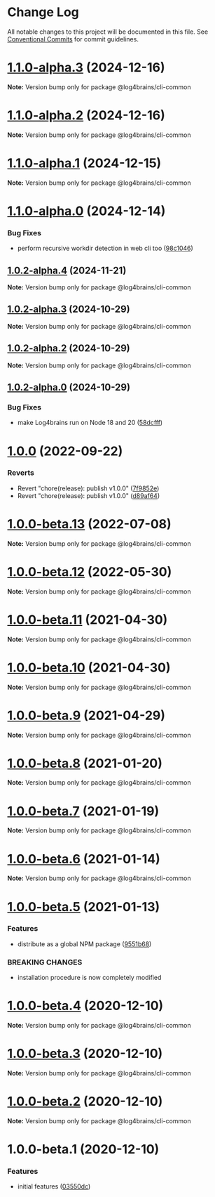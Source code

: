 # Change Log

All notable changes to this project will be documented in this file.
See [Conventional Commits](https://conventionalcommits.org) for commit guidelines.

# [1.1.0-alpha.3](https://github.com/thomvaill/log4brains/compare/v1.1.0-alpha.2...v1.1.0-alpha.3) (2024-12-16)

**Note:** Version bump only for package @log4brains/cli-common





# [1.1.0-alpha.2](https://github.com/thomvaill/log4brains/compare/v1.1.0-alpha.1...v1.1.0-alpha.2) (2024-12-16)

**Note:** Version bump only for package @log4brains/cli-common





# [1.1.0-alpha.1](https://github.com/thomvaill/log4brains/compare/v1.1.0-alpha.0...v1.1.0-alpha.1) (2024-12-15)

**Note:** Version bump only for package @log4brains/cli-common





# [1.1.0-alpha.0](https://github.com/thomvaill/log4brains/compare/v1.0.2-alpha.4...v1.1.0-alpha.0) (2024-12-14)


### Bug Fixes

* perform recursive workdir detection in web cli too ([98c1046](https://github.com/thomvaill/log4brains/commit/98c104615966bbc156850daaf2ad9f633ce434de))





## [1.0.2-alpha.4](https://github.com/thomvaill/log4brains/compare/v1.0.2-alpha.3...v1.0.2-alpha.4) (2024-11-21)

**Note:** Version bump only for package @log4brains/cli-common





## [1.0.2-alpha.3](https://github.com/thomvaill/log4brains/compare/v1.0.2-alpha.2...v1.0.2-alpha.3) (2024-10-29)

**Note:** Version bump only for package @log4brains/cli-common





## [1.0.2-alpha.2](https://github.com/thomvaill/log4brains/compare/v1.0.2-alpha.1...v1.0.2-alpha.2) (2024-10-29)

**Note:** Version bump only for package @log4brains/cli-common





## [1.0.2-alpha.0](https://github.com/thomvaill/log4brains/compare/v1.0.1...v1.0.2-alpha.0) (2024-10-29)


### Bug Fixes

* make Log4brains run on Node 18 and 20 ([58dcfff](https://github.com/thomvaill/log4brains/commit/58dcfffd7ceb706bef6d43838be5d0358ed0f51f))





# [1.0.0](https://github.com/thomvaill/log4brains/compare/v1.0.0-beta.13...v1.0.0) (2022-09-22)


### Reverts

* Revert "chore(release): publish v1.0.0" ([7f9852e](https://github.com/thomvaill/log4brains/commit/7f9852ea48842aae3d45ac7466a829532a2fb3ce))
* Revert "chore(release): publish v1.0.0" ([d89af64](https://github.com/thomvaill/log4brains/commit/d89af64b03d8eabbb5b660ba77eea800f991aa37))





# [1.0.0-beta.13](https://github.com/thomvaill/log4brains/compare/v1.0.0-beta.12...v1.0.0-beta.13) (2022-07-08)

**Note:** Version bump only for package @log4brains/cli-common





# [1.0.0-beta.12](https://github.com/thomvaill/log4brains/compare/v1.0.0-beta.11...v1.0.0-beta.12) (2022-05-30)

**Note:** Version bump only for package @log4brains/cli-common





# [1.0.0-beta.11](https://github.com/thomvaill/log4brains/compare/v1.0.0-beta.10...v1.0.0-beta.11) (2021-04-30)

**Note:** Version bump only for package @log4brains/cli-common





# [1.0.0-beta.10](https://github.com/thomvaill/log4brains/compare/v1.0.0-beta.9...v1.0.0-beta.10) (2021-04-30)

**Note:** Version bump only for package @log4brains/cli-common





# [1.0.0-beta.9](https://github.com/thomvaill/log4brains/compare/v1.0.0-beta.8...v1.0.0-beta.9) (2021-04-29)

**Note:** Version bump only for package @log4brains/cli-common





# [1.0.0-beta.8](https://github.com/thomvaill/log4brains/compare/v1.0.0-beta.7...v1.0.0-beta.8) (2021-01-20)

**Note:** Version bump only for package @log4brains/cli-common





# [1.0.0-beta.7](https://github.com/thomvaill/log4brains/compare/v1.0.0-beta.6...v1.0.0-beta.7) (2021-01-19)

**Note:** Version bump only for package @log4brains/cli-common





# [1.0.0-beta.6](https://github.com/thomvaill/log4brains/compare/v1.0.0-beta.5...v1.0.0-beta.6) (2021-01-14)

**Note:** Version bump only for package @log4brains/cli-common





# [1.0.0-beta.5](https://github.com/thomvaill/log4brains/compare/v1.0.0-beta.4...v1.0.0-beta.5) (2021-01-13)


### Features

* distribute as a global NPM package ([9551b68](https://github.com/thomvaill/log4brains/commit/9551b689ffbce82f5b6d2bb514f87bf3faa10e3e))


### BREAKING CHANGES

* installation procedure is now completely modified





# [1.0.0-beta.4](https://github.com/thomvaill/log4brains/compare/v1.0.0-beta.3...v1.0.0-beta.4) (2020-12-10)

**Note:** Version bump only for package @log4brains/cli-common





# [1.0.0-beta.3](https://github.com/thomvaill/log4brains/compare/v1.0.0-beta.2...v1.0.0-beta.3) (2020-12-10)

**Note:** Version bump only for package @log4brains/cli-common





# [1.0.0-beta.2](https://github.com/thomvaill/log4brains/compare/v1.0.0-beta.1...v1.0.0-beta.2) (2020-12-10)

**Note:** Version bump only for package @log4brains/cli-common





# 1.0.0-beta.1 (2020-12-10)


### Features

* initial features ([03550dc](https://github.com/thomvaill/log4brains/commit/03550dc4435c7668d36b50ca5ae420fab94e4936))
